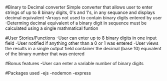 #Binary to Decimal converter
Simple converter that allows user to enter strings of up to 8 binary digits,
0's and 1's, in any sequance and displays decimal equivalent
	-Arrays not used to contain binary digits entered by user
	-Determing decimal equivalent of a binary digit in sequence must be calculated using a single mathmatical funtion

#User Stories/Functions
-User can enter up to 8 binary digits in one input field
-User notified if anything other than a 0 or 1 was entered
-User views the results in a single output field container the decimal (base 10) equvalent of the binary number that was entered

#Bonus features
-User can enter a variable number of binary digits


#Packages used
	-ejs
	-nodemon
	-express

